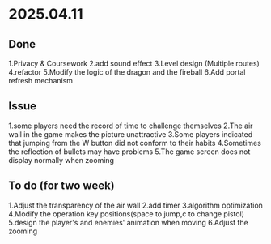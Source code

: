 # 2025.04.11

## Done

1.Privacy & Coursework
2.add sound effect
3.Level design (Multiple routes)
4.refactor
5.Modify the logic of the dragon and the fireball
6.Add portal refresh mechanism

## Issue

1.some players need the record of time to challenge themselves
2.The air wall in the game makes the picture unattractive
3.Some players indicated that jumping from the W button did not conform to their habits
4.Sometimes the reflection of bullets may have problems
5.The game screen does not display normally when zooming

## To do (for two week)

1.Adjust the transparency of the air wall
2.add timer
3.algorithm optimization
4.Modify the operation key positions(space to jump,c to change pistol)
5.design the player's and enemies' animation when moving
6.Adjust the zooming